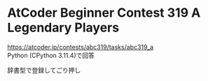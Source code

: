 # AtCoder Beginner Contest 319 A Legendary Players  
https://atcoder.jp/contests/abc319/tasks/abc319_a  
Python (CPython 3.11.4)で回答  

辞書型で登録してごり押し

